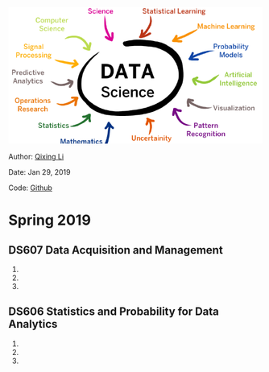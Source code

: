 ![](images/datascience_banner.png)


Author: [Qixing Li](https://qixing810.github.io/)

Date: Jan 29, 2019

Code: [Github](https://github.com/qixing810/CUNYSPS-DataScience) 


# Spring 2019

## DS607 Data Acquisition and Management
1. 
2. 
3. 



## DS606 Statistics and Probability for Data Analytics
1. 
2. 
3. 

